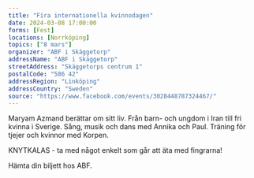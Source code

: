 ```yaml
---
title: "Fira internationella kvinnodagen"
date: 2024-03-08 17:00:00
forms: [Fest]
locations: [Norrköping]
topics: ["8 mars"]
organizer: "ABF i Skäggetorp"
addressName: "ABF i Skäggetorp"
streetAddress: "Skäggetorps centrum 1"
postalCode: "586 42"
addressRegion: "Linköping"
addressCountry: "Sweden"
source: "https://www.facebook.com/events/3028448787324467/"
---
```

Maryam Azmand berättar om sitt liv. Från barn- och ungdom i Iran till fri kvinna i Sverige. Sång, musik och dans med Annika och Paul. Träning för tjejer och kvinnor med Korpen.

KNYTKALAS - ta med något enkelt som går att äta med fingrarna!

Hämta din biljett hos ABF.